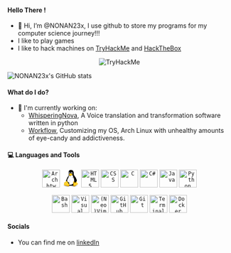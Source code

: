 #### Hello There !
- 👋 Hi, I’m @NONAN23x, I use github to store my programs for my computer science journey!!!
- I like to play games 
- I like to hack machines on [TryHackMe](https://tryhackme.com/) and [HackTheBox](https://app.hackthebox.com/)
<p align="center">
<img src="https://tryhackme-badges.s3.amazonaws.com/NONAN23x.png" alt="TryHackMe">
</p>

![NONAN23x's GitHub stats](https://github-readme-stats.vercel.app/api?username=NONAN23x&show_icons=true&theme=dark&show=reviews,discussions_started,discussions_answered,prs_merged,prs_merged_percentage)
#### What do I do?
- 🔭 I'm currently working on:
    - [WhisperingNova](https://github.com/NONAN23x/WhisperingNova), A Voice translation and transformation software written in python
    - [Workflow](https://github.com/NONAN23x/dotfiles), Customizing my OS, Arch Linux with unhealthy amounts of eye-candy and addictiveness.

#### ‍💻 Languages and Tools

<p align="center">
  <code><img title="Arch btw" height="40" width="40" src="../main/assets/icons/arch.svg"></code>
  <code><img title="Linux" height="40" width="40" src="https://raw.githubusercontent.com/devicons/devicon/master/icons/linux/linux-original.svg"></code>
  <code><img title="HTML5" height="40" width="40" src="../main/assets/icons/html5.svg"></code>
  <code><img title="CSS" height="40" width="40" src="../main/assets/icons/css.svg"></code>
  <code><img title="C" height="40" width="40" src="../main/assets/icons/c.svg"></code>
  <code><img title="C#" height="40" width="40" src="../main/assets/icons/cSharp.svg"></code>
  <code><img title="Java" height="40" width="40" src="../main/assets/icons/java.png"></code>
  <code><img title="Python" height="40" width="40" src="../main/assets/icons/python-original.svg"></code>
</p>

<p align="center">
  <code><img title="Bash" height="40" width="40" src="../main/assets/icons/bash.png"></code>
  <code><img title="Visual Studio Code" height="40" width="40" src="../main/assets/icons/vscode.png"></code>
  <code><img title="(Neo)Vim" height="40" width="40" src="../main/assets/icons/vim.png"></code>
  <code><img title="GitHub" height="40" width="40" src="../main/assets/icons/github.svg"></code>
  <code><img title="Git" height="40" width="40" src="../main/assets/icons/git-original.svg"></code>
  <code><img title="Terminal" height="40" width="40" src="../main/assets/icons/terminal.png"></code>
  <code><img title="Docker" height="40" width="40" src="../main/assets/icons/docker.png"></code>
</p>


#### Socials
- You can find me on [linkedIn](https://linkedin.com/in/nonan23x)


